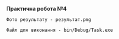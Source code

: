 <b>Практична робота №4</b>

    Фото результату - результат.png

    Файл для виконання - bin/Debug/Task.exe
